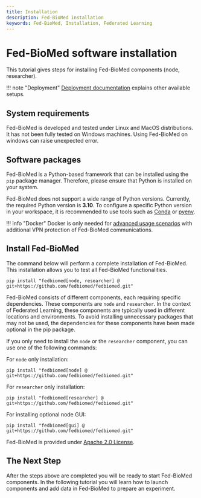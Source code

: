 ```yaml
---
title: Installation
description: Fed-BioMed installation
keywords: Fed-BioMed, Installation, Federated Learning
---
```


# Fed-BioMed software installation

This tutorial gives steps for installing Fed-BioMed components (node, researcher).

!!! note "Deployment"
    [Deployment documentation](../../user-guide/deployment/deployment.md) explains other available setups.


## System requirements

Fed-BioMed is developed and tested under  Linux and MacOS distributions. It has not been fully tested on Windows machines. Using Fed-BioMed on windows can raise unexpected error.


## Software packages

Fed-BioMed is a Python-based framework that can be installed using the `pip` package manager. Therefore, please ensure that Python is installed on your system.

Fed-BioMed does not support a wide range of Python versions. Currently, the required Python version is **3.10**. To configure a specific Python version in your workspace, it is recommended to use tools such as [Conda](https://docs.conda.io/) or [pyenv](https://github.com/pyenv/pyenv).


!!! info "Docker"
    Docker is only needed for [advanced usage scenarios](../../user-guide/deployment/deployment.md) with additional VPN protection of Fed-BioMed communications.


## Install Fed-BioMed

The command below will perform a complete installation of Fed-BioMed. This installation allows you to test all Fed-BioMed functionalities.

```
pip install "fedbiomed[node, researcher] @ git+https://github.com/fedbiomed/fedbiomed.git"
```

Fed-BioMed consists of different components, each requiring specific dependencies. These components are `node` and `researcher`. In the context of Federated Learning, these components are typically used in different locations and environments. To avoid installing unnecessary packages that may not be used, the dependencies for these components have been made optional in the pip package.

If you only need to install the `node` or the `researcher` component, you can use one of the following commands:

For `node` only installation:
```
pip install "fedbiomed[node] @ git+https://github.com/fedbiomed/fedbiomed.git"
```

For `researcher` only installation:
```
pip install "fedbiomed[researcher] @ git+https://github.com/fedbiomed/fedbiomed.git"
```

For installing optional node GUI:
```
pip install "fedbiomed[gui] @ git+https://github.com/fedbiomed/fedbiomed.git"
```

Fed-BioMed is provided under [Apache 2.0 License](https://github.com/fedbiomed/fedbiomed/blob/master/LICENSE.md).



## The Next Step

After the steps above are completed you will be ready to start Fed-BioMed components. In the following tutorial you will learn how to launch components and add data in Fed-BioMed to prepare an experiment.
